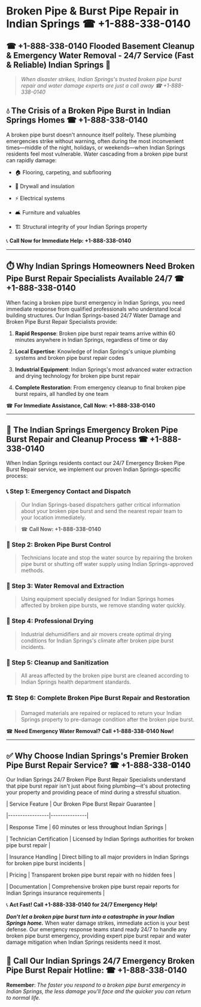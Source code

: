 # Broken Pipe & Burst Pipe Repair in Indian Springs ☎ +1-888-338-0140  
## ☎ +1-888-338-0140 Flooded Basement Cleanup & Emergency Water Removal - 24/7 Service (Fast & Reliable) Indian Springs 🚨  

> *When disaster strikes, Indian Springs's trusted broken pipe burst repair and water damage experts are just a call away ☎ +1-888-338-0140*  

## 💧 The Crisis of a Broken Pipe Burst in Indian Springs Homes ☎ +1-888-338-0140  

A broken pipe burst doesn't announce itself politely. These plumbing emergencies strike without warning, often during the most inconvenient times—middle of the night, holidays, or weekends—when Indian Springs residents feel most vulnerable. Water cascading from a broken pipe burst can rapidly damage:  

* 🏠 Flooring, carpeting, and subflooring  
* 🧱 Drywall and insulation  
* ⚡ Electrical systems  
* 🛋️ Furniture and valuables  
* 🏗️ Structural integrity of your Indian Springs property  

📞 **Call Now for Immediate Help: +1-888-338-0140**  

---  

## ⏱️ Why Indian Springs Homeowners Need Broken Pipe Burst Repair Specialists Available 24/7 ☎ +1-888-338-0140  

When facing a broken pipe burst emergency in Indian Springs, you need immediate response from qualified professionals who understand local building structures. Our Indian Springs-based 24/7 Water Damage and Broken Pipe Burst Repair Specialists provide:  

1. **Rapid Response**: Broken pipe burst repair teams arrive within 60 minutes anywhere in Indian Springs, regardless of time or day  
2. **Local Expertise**: Knowledge of Indian Springs's unique plumbing systems and broken pipe burst repair codes  
3. **Industrial Equipment**: Indian Springs's most advanced water extraction and drying technology for broken pipe burst repair  
4. **Complete Restoration**: From emergency cleanup to final broken pipe burst repairs, all handled by one team  

☎ **For Immediate Assistance, Call Now: +1-888-338-0140**  

---  

## 🔧 The Indian Springs Emergency Broken Pipe Burst Repair and Cleanup Process ☎ +1-888-338-0140  

When Indian Springs residents contact our 24/7 Emergency Broken Pipe Burst Repair service, we implement our proven Indian Springs-specific process:  

### 📞 Step 1: Emergency Contact and Dispatch  
> Our Indian Springs-based dispatchers gather critical information about your broken pipe burst and send the nearest repair team to your location immediately.  
> ☎ **Call Now: +1-888-338-0140**  

### 🚿 Step 2: Broken Pipe Burst Control  
> Technicians locate and stop the water source by repairing the broken pipe burst or shutting off water supply using Indian Springs-approved methods.  

### 🌊 Step 3: Water Removal and Extraction  
> Using equipment specially designed for Indian Springs homes affected by broken pipe bursts, we remove standing water quickly.  

### 💨 Step 4: Professional Drying  
> Industrial dehumidifiers and air movers create optimal drying conditions for Indian Springs's climate after broken pipe burst incidents.  

### 🧼 Step 5: Cleanup and Sanitization  
> All areas affected by the broken pipe burst are cleaned according to Indian Springs health department standards.  

### 🏗️ Step 6: Complete Broken Pipe Burst Repair and Restoration  
> Damaged materials are repaired or replaced to return your Indian Springs property to pre-damage condition after the broken pipe burst.  

☎ **Need Emergency Water Removal? Call +1-888-338-0140 Now!**  

---  

## ✅ Why Choose Indian Springs's Premier Broken Pipe Burst Repair Service? ☎ +1-888-338-0140  

Our Indian Springs 24/7 Broken Pipe Burst Repair Specialists understand that pipe burst repair isn't just about fixing plumbing—it's about protecting your property and providing peace of mind during a stressful situation.  

| Service Feature | Our Broken Pipe Burst Repair Guarantee |  
|-----------------|---------------|  
| Response Time | 60 minutes or less throughout Indian Springs |  
| Technician Certification | Licensed by Indian Springs authorities for broken pipe burst repair |  
| Insurance Handling | Direct billing to all major providers in Indian Springs for broken pipe burst incidents |  
| Pricing | Transparent broken pipe burst repair with no hidden fees |  
| Documentation | Comprehensive broken pipe burst repair reports for Indian Springs insurance requirements |  

📞 **Act Fast! Call +1-888-338-0140 for 24/7 Emergency Help!**  

***Don't let a broken pipe burst turn into a catastrophe in your Indian Springs home.*** When water damage strikes, immediate action is your best defense. Our emergency response teams stand ready 24/7 to handle any broken pipe burst emergency, providing expert pipe burst repair and water damage mitigation when Indian Springs residents need it most.  

## 📱 Call Our Indian Springs 24/7 Emergency Broken Pipe Burst Repair Hotline: ☎ +1-888-338-0140  

**Remember**: *The faster you respond to a broken pipe burst emergency in Indian Springs, the less damage you'll face and the quicker you can return to normal life.*